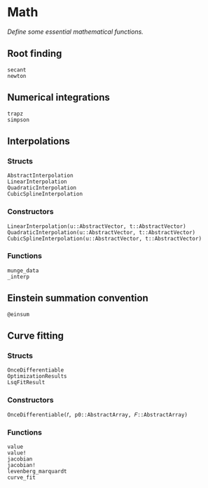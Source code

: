 # Math

*Define some essential mathematical functions.*

## Root finding

```@docs
secant
newton
```

## Numerical integrations

```@docs
trapz
simpson
```

## Interpolations

### Structs

```@docs
AbstractInterpolation
LinearInterpolation
QuadraticInterpolation
CubicSplineInterpolation
```

### Constructors

```@docs
LinearInterpolation(u::AbstractVector, t::AbstractVector)
QuadraticInterpolation(u::AbstractVector, t::AbstractVector)
CubicSplineInterpolation(u::AbstractVector, t::AbstractVector)
```

### Functions

```@docs
munge_data
_interp
```

## Einstein summation convention

```@docs
@einsum
```

## Curve fitting

### Structs

```@docs
OnceDifferentiable
OptimizationResults
LsqFitResult
```

### Constructors

```@docs
OnceDifferentiable(𝑓, p0::AbstractArray, 𝐹::AbstractArray)
```

### Functions

```@docs
value
value!
jacobian
jacobian!
levenberg_marquardt
curve_fit
```
